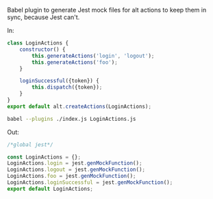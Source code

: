Babel plugin to generate Jest mock files for alt actions to keep them in sync, because Jest can't.

In:

```js
class LoginActions {
	constructor() {
		this.generateActions('login', 'logout');
		this.generateActions('foo');
	}

	loginSuccessful({token}) {
		this.dispatch({token});
	}
}
export default alt.createActions(LoginActions);
```

```sh
babel --plugins ./index.js LoginActions.js
```

Out:

```js
/*global jest*/

const LoginActions = {};
LoginActions.login = jest.genMockFunction();
LoginActions.logout = jest.genMockFunction();
LoginActions.foo = jest.genMockFunction();
LoginActions.loginSuccessful = jest.genMockFunction();
export default LoginActions;
```
